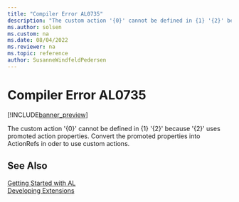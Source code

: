 ```yaml
---
title: "Compiler Error AL0735"
description: "The custom action '{0}' cannot be defined in {1} '{2}' because '{2}' uses promoted action properties."
ms.author: solsen
ms.custom: na
ms.date: 08/04/2022
ms.reviewer: na
ms.topic: reference
author: SusanneWindfeldPedersen
---
```

[//]: # (START>DO_NOT_EDIT)
[//]: # (IMPORTANT:Do not edit any of the content between here and the END>DO_NOT_EDIT.)
[//]: # (Any modifications should be made in the .xml files in the ModernDev repo.)
# Compiler Error AL0735

[!INCLUDE[banner_preview](../includes/banner_preview.md)]

The custom action '{0}' cannot be defined in {1} '{2}' because '{2}' uses promoted action properties. Convert the promoted properties into ActionRefs in oder to use custom actions.

[//]: # (IMPORTANT: END>DO_NOT_EDIT)
## See Also  
[Getting Started with AL](../devenv-get-started.md)  
[Developing Extensions](../devenv-dev-overview.md)  